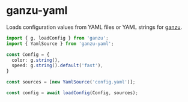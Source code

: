 # ganzu-yaml

Loads configuration values from YAML files or YAML strings for [ganzu](https://npmjs.com/package/ganzu).

```ts
import { g, loadConfig } from 'ganzu';
import { YamlSource } from 'ganzu-yaml';

const Config = {
  color: g.string(),
  speed: g.string().default('fast'),
}

const sources = [new YamlSource('config.yaml')];

const config = await loadConfig(Config, sources);
```
